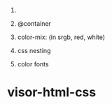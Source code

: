 1. <dialog></dialog>
 
2. @container

3.  color-mix: (in srgb, red, white)

4. css nesting

5. color fonts

# visor-html-css

